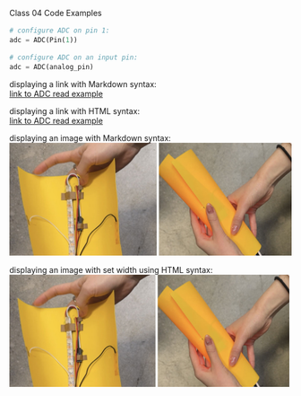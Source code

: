 Class 04 Code Examples
```python
# configure ADC on pin 1:
adc = ADC(Pin(1))
```

```python
# configure ADC on an input pin:
adc = ADC(analog_pin)
```

displaying a link with Markdown syntax:  
[link to ADC read example](c04_adc_read.py)  

displaying a link with HTML syntax:  
<a href="c04_adc_read.py">link to ADC read example</a>  
  
displaying an image with Markdown syntax:  
![image description](../assignment03/a03_splash.jpg)
  
displaying an image with set width using HTML syntax:  
<img src="../assignment03/a03_splash.jpg" width="500">


